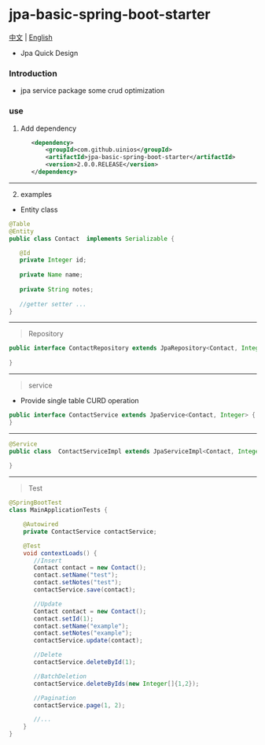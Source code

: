 # jpa-basic-spring-boot-starter
[中文](./ZH_CN.md) | [English](./README.md)
* Jpa Quick Design
### Introduction
* jpa service package some crud optimization
### use
1. Add dependency
     ```xml
        <dependency>
            <groupId>com.github.uinios</groupId>
            <artifactId>jpa-basic-spring-boot-starter</artifactId>
            <version>2.0.0.RELEASE</version>
        </dependency>
      ```
----------   
2. examples
* Entity class
```java
@Table
@Entity
public class Contact  implements Serializable {

   @Id
   private Integer id;
  
   private Name name;
  
   private String notes;
   
   //getter setter ...   
}
```
---------
> Repository
```java
public interface ContactRepository extends JpaRepository<Contact, Integer>{
    
}
```
--------
> service
  * Provide single table CURD operation
```java
public interface ContactService extends JpaService<Contact, Integer> {
}
```
--------
```java
@Service
public class  ContactServiceImpl extends JpaServiceImpl<Contact, Integer> implements UserService {
    
}
```
-------
> Test
```java
@SpringBootTest
class MainApplicationTests {

    @Autowired
    private ContactService contactService;

    @Test
    void contextLoads() {
       //Insert
       Contact contact = new Contact();
       contact.setName("test");
       contact.setNotes("test");
       contactService.save(contact);

       //Update
       Contact contact = new Contact();
       contact.setId(1);
       contact.setName("example");
       contact.setNotes("example");
       contactService.update(contact);

       //Delete
       contactService.deleteById(1);

       //BatchDeletion
       contactService.deleteByIds(new Integer[]{1,2});

       //Pagination
       contactService.page(1, 2);

       //...
    }
}
```

